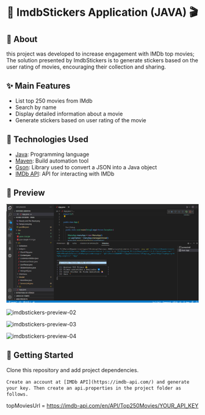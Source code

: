 <h1 align="center">
  🎥 ImdbStickers Application (JAVA) 🎬
</h1>

## 📌 About

this project was developed to increase engagement with IMDb top movies;
The solution presented by ImdbStickers is to generate stickers based on the user rating of movies, encouraging their collection and sharing.


## ✨ Main Features

* List top 250 movies from IMdb
* Search by name
* Display detailed information about a movie
* Generate stickers based on user rating of the movie


## 🚀 Technologies Used

* [Java](https://dev.java/): Programming language
* [Maven](https://maven.apache.org/): Build automation tool
* [Gson](https://mvnrepository.com/artifact/com.google.code.gson/gson): Library used to convert a JSON into a Java object
* [IMDb API](https://imdb-api.com/): API for interacting with IMDb


## 🎨 Preview

![imdbstickers-preview-01](https://github.com/gilramison/Api-Consumer-Alura-Stickers/blob/master/pic1.png?raw=true)

![imdbstickers-preview-02](https://user-images.githubusercontent.com/64162701/180670936-14d91fe6-d2e1-417d-a12d-673f4e630dd3.png)

![imdbstickers-preview-03](https://user-images.githubusercontent.com/64162701/180671073-19ebc82a-57a2-4278-ad79-22e3dce2967e.png)

![imdbstickers-preview-04](https://user-images.githubusercontent.com/64162701/180671073-19ebc82a-57a2-4278-ad79-22e3dce2967e.png)



## 🚚 Getting Started

Clone this repository and add project dependencies.

```
Create an account at [IMDb API](https://imdb-api.com/) and generate your key. Then create an api.properties in the project folder as follows.

```
topMoviesUrl = https://imdb-api.com/en/API/Top250Movies/YOUR_API_KEY
```

